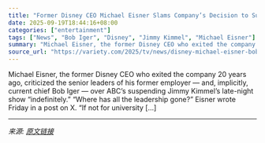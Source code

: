 ```yaml
---
title: "Former Disney CEO Michael Eisner Slams Company’s Decision to Suspend Jimmy Kimmel in Face of Trump Administration ‘Intimidation’: ‘Where Has the Leadership Gone?’"
date: 2025-09-19T18:44:16+08:00
categories: ["entertainment"]
tags: ["News", "Bob Iger", "Disney", "Jimmy Kimmel", "Michael Eisner"]
summary: "Michael Eisner, the former Disney CEO who exited the company 20 years ago, criticized the senior leaders of his former employer &#8212; and, implicitly, current chief Bob Iger &#8212; over ABC&#8217;s"
source_url: "https://variety.com/2025/tv/news/disney-michael-eisner-bob-iger-suspend-jimmy-kimmel-trump-intimidation-1236524532/"
---
```


Michael Eisner, the former Disney CEO who exited the company 20 years ago, criticized the senior leaders of his former employer &#8212; and, implicitly, current chief Bob Iger &#8212; over ABC&#8217;s suspending Jimmy Kimmel&#8217;s late-night show &#8220;indefinitely.&#8221; &#8220;Where has all the leadership gone?&#8221; Eisner wrote Friday in a post on X. &#8220;If not for university [&#8230;]

---

*来源: [原文链接](https://variety.com/2025/tv/news/disney-michael-eisner-bob-iger-suspend-jimmy-kimmel-trump-intimidation-1236524532/)*
